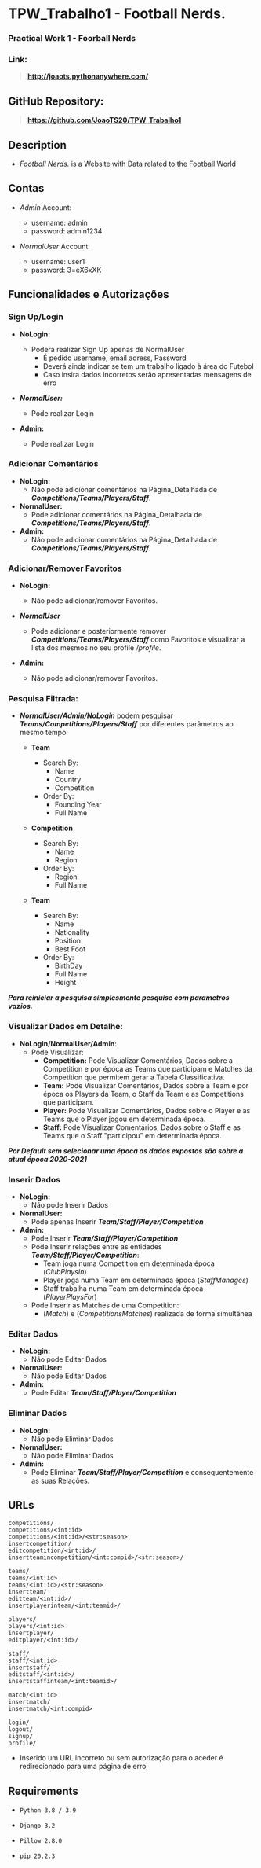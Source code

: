 # TPW_Trabalho1 - Football Nerds.
### Practical Work 1 - Foorball Nerds

### Link:
 >**http://joaots.pythonanywhere.com/**

## GitHub Repository:
 >**https://github.com/JoaoTS20/TPW_Trabalho1**

## Description

- *Football Nerds.* is a Website with Data related to the Football World


## Contas
- *Admin* Account:
  - username: admin
  - password: admin1234

  
- *NormalUser* Account:
  - username: user1
  - password: 3=eX6xXK
  
## Funcionalidades e Autorizações


### Sign Up/Login

- **NoLogin:**
    - Poderá realizar Sign Up apenas de NormalUser
        - É pedido username, email adress, Password
        - Deverá ainda indicar se tem um trabalho ligado à área do Futebol
        - Caso insira dados incorretos serão apresentadas mensagens de erro

- ***NormalUser:*** 
  - Pode realizar  Login

- **Admin:**
   - Pode realizar Login

### Adicionar Comentários
- **NoLogin:**
   - Não pode adicionar comentários na Página_Detalhada de ***Competitions/Teams/Players/Staff***.
- **NormalUser:**
   - Pode adicionar comentários na Página_Detalhada de ***Competitions/Teams/Players/Staff***.
- **Admin:**
   - Não pode adicionar comentários na Página_Detalhada de ***Competitions/Teams/Players/Staff***.

### Adicionar/Remover Favoritos
- **NoLogin:**
   - Não pode adicionar/remover Favoritos.
  
- ***NormalUser*** 
  - Pode adicionar e posteriormente remover ***Competitions/Teams/Players/Staff*** como Favoritos e visualizar a lista dos mesmos no seu profile */profile*.

- **Admin:**
   - Não pode adicionar/remover Favoritos.

### Pesquisa Filtrada:
- ***NormalUser/Admin/NoLogin*** podem pesquisar ***Teams/Competitions/Players/Staff*** por diferentes parâmetros ao mesmo tempo:
  - **Team**
    - Search By:
      - Name
      - Country
      - Competition
    - Order By:
      - Founding Year
      - Full Name
    
  - **Competition**
    - Search By:
      - Name
      - Region
    - Order By:
      - Region
      - Full Name
  
  - **Team**
    - Search By:
      - Name
      - Nationality
      - Position
      - Best Foot
    - Order By:
      - BirthDay
      - Full Name
      - Height
  
***Para reiniciar a pesquisa simplesmente pesquise com parametros vazios.***

### Visualizar Dados em Detalhe:
- **NoLogin/NormalUser/Admin**:
  - Pode Visualizar:
    - **Competition:** Pode Visualizar Comentários, Dados sobre a Competition  e por época as Teams que participam e Matches da Competition que permitem gerar a Tabela Classificativa.
    - **Team:** Pode Visualizar Comentários, Dados sobre a Team e por época os Players da Team, o Staff da Team e as Competitions que participam.
    - **Player:** Pode Visualizar Comentários, Dados sobre o Player e as Teams que o Player jogou em determinada época.
    - **Staff:** Pode Visualizar Comentários, Dados sobre o Staff e as Teams que o Staff "participou" em determinada época.
  


***Por Default sem selecionar uma época os dados expostos são sobre a atual época 2020-2021***

### Inserir Dados
  - **NoLogin:**
      - Não pode Inserir Dados
  - **NormalUser:**
    - Pode apenas Inserir ***Team/Staff/Player/Competition***
  - **Admin:**
    - Pode Inserir ***Team/Staff/Player/Competition***
    - Pode Inserir relações entre as entidades ***Team/Staff/Player/Competition***:
      - Team joga numa Competition em determinada época (*ClubPlaysIn*)
      - Player joga numa Team em determinada época (*StaffManages*)
      - Staff trabalha numa Team em determinada época (*PlayerPlaysFor*)
    - Pode Inserir as Matches de uma Competition:
      - (*Match*) e (*CompetitionsMatches*) realizada de forma simultânea
  
### Editar Dados
  - **NoLogin:**
      - Não pode Editar Dados
  - **NormalUser:**
    - Não pode Editar Dados  
  - **Admin:**
    - Pode Editar ***Team/Staff/Player/Competition***
  
### Eliminar Dados
  - **NoLogin:**
      - Não pode Eliminar Dados
  - **NormalUser:**
    - Não pode Eliminar Dados  
  - **Admin:**
    - Pode Eliminar ***Team/Staff/Player/Competition*** e consequentemente as suas Relações.
  
    
## URLs
    competitions/ 
    competitions/<int:id>
    competitions/<int:id>/<str:season>
    insertcompetition/
    editcompetition/<int:id>/
    insertteamincompetition/<int:compid>/<str:season>/

    teams/
    teams/<int:id>
    teams/<int:id>/<str:season>
    insertteam/
    editteam/<int:id>/
    insertplayerinteam/<int:teamid>/

    players/
    players/<int:id>
    insertplayer/
    editplayer/<int:id>/

    staff/
    staff/<int:id>
    insertstaff/
    editstaff/<int:id>/
    insertstaffinteam/<int:teamid>/

    match/<int:id>
    insertmatch/
    insertmatch/<int:compid>

    login/
    logout/
    signup/
    profile/

-  Inserido um URL incorreto ou sem autorização para o aceder é redirecionado para uma página de erro
## Requirements
- `Python 3.8 / 3.9`

- `Django 3.2`

- `Pillow 2.8.0`

- `pip 20.2.3`

